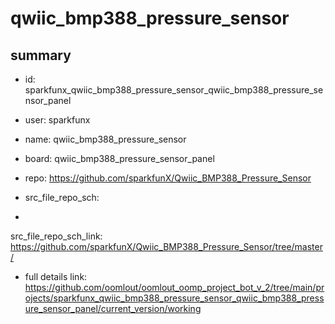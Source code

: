 # qwiic_bmp388_pressure_sensor
 
## summary 
* id: sparkfunx_qwiic_bmp388_pressure_sensor_qwiic_bmp388_pressure_sensor_panel
* user: sparkfunx
* name: qwiic_bmp388_pressure_sensor
* board: qwiic_bmp388_pressure_sensor_panel
* repo: https://github.com/sparkfunX/Qwiic_BMP388_Pressure_Sensor



* src_file_repo_sch: 
*
 src_file_repo_sch_link: https://github.com/sparkfunX/Qwiic_BMP388_Pressure_Sensor/tree/master/
* full details link: https://github.com/oomlout/oomlout_oomp_project_bot_v_2/tree/main/projects/sparkfunx_qwiic_bmp388_pressure_sensor_qwiic_bmp388_pressure_sensor_panel/current_version/working  






